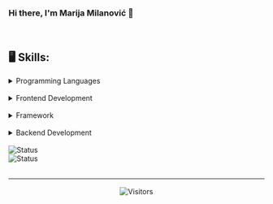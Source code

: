 ### Hi there, I'm Marija Milanović 👋

<br />

## 🖥 Skills:
<details>
  <summary>Programming Languages</summary><br>
  <img align="left" alt="Java" width="36px" src="https://i.pinimg.com/originals/f1/ea/a7/f1eaa7278f64e27128e062a3de918265.png" />
  <img align="left" alt="C" width="26px" src="https://www.kindpng.com/picc/m/403-4039227_c-language-logo-png-transparent-png.png" />
  <img align="left" alt="C++" width="26px" src="https://upload.wikimedia.org/wikipedia/commons/thumb/1/18/ISO_C%2B%2B_Logo.svg/1200px-ISO_C%2B%2B_Logo.svg.png" />
  <img align="left" alt="C#" width="26px" src="https://www.ppsystems.se/wp-content/uploads/2017/03/C-logo.jpg" />
  <img align="left" alt="Python " width="26px" src="https://raw.githubusercontent.com/github/explore/80688e429a7d4ef2fca1e82350fe8e3517d3494d/topics/python/python.png" />
  <img align="left" alt="JavaScript" width="26px" src="https://raw.githubusercontent.com/github/explore/80688e429a7d4ef2fca1e82350fe8e3517d3494d/topics/javascript/javascript.png" />
  <img align="left" alt="Assembly" width="26px" src="https://user-images.githubusercontent.com/45834270/89921344-e0073900-dbfd-11ea-8c54-916eb2457094.png" />
</details>
<br>
<details>
  <summary>Frontend Development</summary><br>
  <img align="left" alt="Angular" width="26px" src="https://raw.githubusercontent.com/github/explore/80688e429a7d4ef2fca1e82350fe8e3517d3494d/topics/angular/angular.png" />
  <img align="left" alt="HTML5" width="26px" src="https://raw.githubusercontent.com/github/explore/80688e429a7d4ef2fca1e82350fe8e3517d3494d/topics/html/html.png" />
  <img align="left" alt="CSS3" width="26px" src="https://raw.githubusercontent.com/github/explore/80688e429a7d4ef2fca1e82350fe8e3517d3494d/topics/css/css.png" />
  <img align="left" alt="Bootstrap" width="26px" src="https://raw.githubusercontent.com/devicons/devicon/master/icons/bootstrap/bootstrap-plain-wordmark.svg" />
</details>
<br>
<details>
  <summary>Framework</summary><br>
  <img align="left" alt=".NET " width="26px" src="https://user-images.githubusercontent.com/45834270/89958047-3e9dd880-dc39-11ea-8932-157873f90f01.png" />
</details>
<br>
<details>
  <summary>Backend Development</summary><br>
  <img align="left" alt="RabbitMQ" width="26px" src="https://www.vectorlogo.zone/logos/rabbitmq/rabbitmq-icon.svg" />
</details>

<br />

<img align="left" alt="Status" src="https://github-readme-stats.vercel.app/api?username=marijamilanovic&show_icons=true&theme=highcontrast" />

<br />

<img align="left" alt="Status" src="https://github-readme-stats.vercel.app/api/top-langs/?username=marijamilanovic&show_icons=true&theme=highcontrast&hide=html,css&langs_count=5" />

<br />
<br />

---

<p align=center>                           
  <img align=center  src="https://visitor-badge.laobi.icu/badge?page_id=marijamilanovic.marijamilanovic" alt="Visitors">                     
</p>
